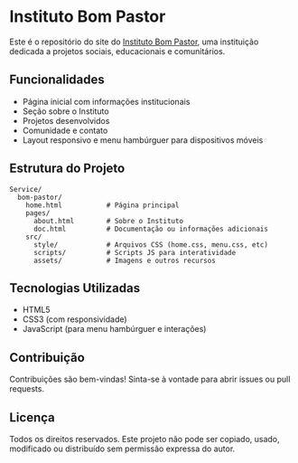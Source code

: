 # Instituto Bom Pastor

Este é o repositório do site do [Instituto Bom Pastor](https://gustx21.github.io/bom-pastor/home.html), uma instituição dedicada a projetos sociais, educacionais e comunitários.

## Funcionalidades
- Página inicial com informações institucionais
- Seção sobre o Instituto
- Projetos desenvolvidos
- Comunidade e contato
- Layout responsivo e menu hambúrguer para dispositivos móveis

## Estrutura do Projeto
```
Service/
  bom-pastor/
    home.html           # Página principal
    pages/
      about.html        # Sobre o Instituto
      doc.html          # Documentação ou informações adicionais
    src/
      style/            # Arquivos CSS (home.css, menu.css, etc)
      scripts/          # Scripts JS para interatividade
      assets/           # Imagens e outros recursos
```

## Tecnologias Utilizadas
- HTML5
- CSS3 (com responsividade)
- JavaScript (para menu hambúrguer e interações)

## Contribuição
Contribuições são bem-vindas! Sinta-se à vontade para abrir issues ou pull requests.

## Licença
Todos os direitos reservados. Este projeto não pode ser copiado, usado, modificado ou distribuído sem permissão expressa do autor.
